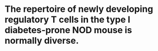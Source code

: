 # The repertoire of newly developing regulatory T cells in the type I diabetes-prone NOD mouse is normally diverse.

